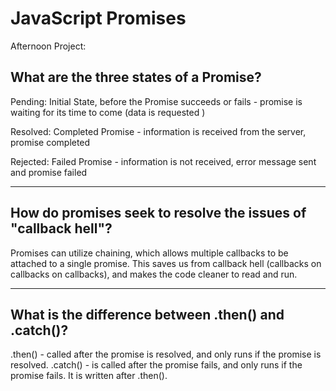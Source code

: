 # JavaScript Promises

Afternoon Project:

## What are the three states of a Promise?

Pending: Initial State, before the Promise succeeds or fails - promise is waiting for its time to come (data is requested )

Resolved: Completed Promise - information is received from the server, promise completed

Rejected: Failed Promise - information is not received, error message sent and promise failed

---

## How do promises seek to resolve the issues of "callback hell"?

Promises can utilize chaining, which allows multiple callbacks to be attached to a single promise. This saves us from callback hell (callbacks on callbacks on callbacks), and makes the code cleaner to read and run.

---

## What is the difference between .then() and .catch()?

.then() - called after the promise is resolved, and only runs if the promise is resolved.
.catch() - is called after the promise fails, and only runs if the promise fails. It is written after .then().
